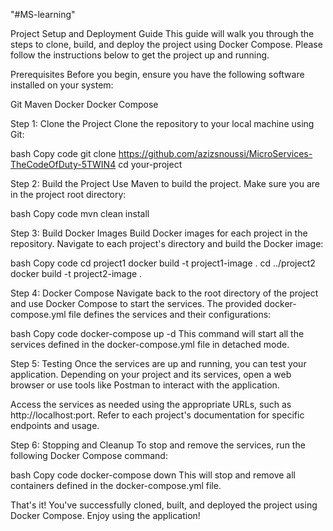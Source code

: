 "#MS-learning" 

Project Setup and Deployment Guide
This guide will walk you through the steps to clone, build, and deploy the project using Docker Compose. Please follow the instructions below to get the project up and running.

Prerequisites
Before you begin, ensure you have the following software installed on your system:

Git
Maven
Docker
Docker Compose

Step 1: Clone the Project
Clone the repository to your local machine using Git:

bash
Copy code
git clone https://github.com/azizsnoussi/MicroServices-TheCodeOfDuty-5TWIN4
cd your-project

Step 2: Build the Project
Use Maven to build the project. Make sure you are in the project root directory:

bash
Copy code
mvn clean install

Step 3: Build Docker Images
Build Docker images for each project in the repository. Navigate to each project's directory and build the Docker image:

bash
Copy code
cd project1
docker build -t project1-image .
cd ../project2
docker build -t project2-image .

Step 4: Docker Compose
Navigate back to the root directory of the project and use Docker Compose to start the services. The provided docker-compose.yml file defines the services and their configurations:

bash
Copy code
docker-compose up -d
This command will start all the services defined in the docker-compose.yml file in detached mode.

Step 5: Testing
Once the services are up and running, you can test your application. Depending on your project and its services, open a web browser or use tools like Postman to interact with the application.

Access the services as needed using the appropriate URLs, such as http://localhost:port. Refer to each project's documentation for specific endpoints and usage.

Step 6: Stopping and Cleanup
To stop and remove the services, run the following Docker Compose command:

bash
Copy code
docker-compose down
This will stop and remove all containers defined in the docker-compose.yml file.

That's it! You've successfully cloned, built, and deployed the project using Docker Compose. Enjoy using the application!
